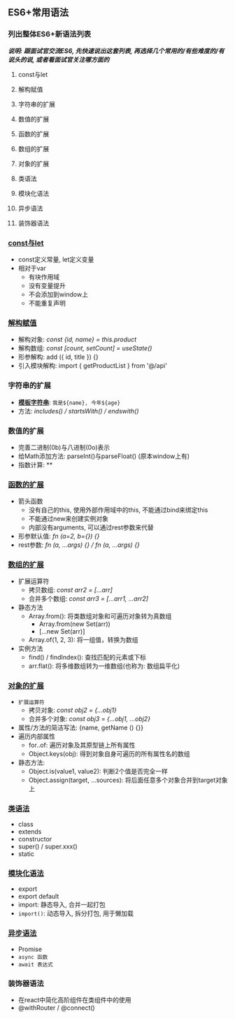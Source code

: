 ## ES6+常用语法

### 列出整体ES6+新语法列表

***说明: 跟面试官交流ES6, 先快速说出这套列表, 再选择几个常用的/有些难度的/有说头的说, 或者看面试官关注哪方面的***

1. const与let
2. 解构赋值



1. 字符串的扩展

2. 数值的扩展

3. 函数的扩展

4. 数组的扩展

5. 对象的扩展

   

6. 类语法

7. 模块化语法

8. 异步语法

9. 装饰器语法

### <u>const与let</u>

- const定义常量, let定义变量
- 相对于var
  - 有块作用域
  - 没有变量提升
  - 不会添加到window上
  - 不能重复声明

### <u>解构赋值</u>

- 解构对象: *const {id, name} = this.product*
- 解构数组: *const [count, setCount] = useState()* 
- 形参解构: add ({ id, title }) {}
- 引入模块解构: import { getProductList } from '@/api'

### 字符串的扩展

- **<u>模板字符串</u>**: `我是${name}, 今年${age}`
- 方法: *includes() / startsWith() / endswith()*

### 数值的扩展

- 完善二进制(0b)与八进制(0o)表示
- 给Math添加方法: parseInt()与parseFloat()  (原本window上有)
- 指数计算: **

### <u>函数的扩展</u>

- 箭头函数
  - 没有自己的this, 使用外部作用域中的this, 不能通过bind来绑定this
  - 不能通过new来创建实例对象
  - 内部没有arguments, 可以通过rest参数来代替
- 形参默认值: *fn (a=2, b={}) {}*
- rest参数: *fn (a, ...args) {} / fn (a, ...args) {}*

### <u>数组的扩展</u>

- 扩展运算符
  - 拷贝数组: *const arr2 = [...arr]*
  - 合并多个数组: *const arr3 =  [...arr1, ...arr2]*
- 静态方法
  - Array.from():  将类数组对象和可遍历对象转为真数组
    - Array.from(new Set(arr))
    - [...new Set(arr)]
  - Array.of(1, 2, 3): 将一组值，转换为数组
- 实例方法
  - find() / findIndex(): 查找匹配的元素或下标
  - arr.flat(): 将多维数组转为一维数组(也称为: 数组扁平化)

### <u>对象的扩展</u>

- `扩展运算符`
  - 拷贝对象: *const obj2 = {...obj1}*
  - 合并多个对象: *const obj3 =  {...obj1, ...obj2}*
- 属性/方法的简洁写法:  {name, getName () {}}
- 遍历内部属性
  - for..of: 遍历对象及其原型链上所有属性
  - Object.keys(obj): 得到对象自身可遍历的所有属性名的数组
- 静态方法:
  - Object.is(value1, value2): 判断2个值是否完全一样
  - Object.assign(target, ...sources): 将后面任意多个对象合并到target对象上 

### <u>类语法</u>

- class
- extends
- constructor
- super() / super.xxx()
- static

### <u>模块化语法</u>

- export
- export default
- import: 静态导入, 合并一起打包
- `import()`: 动态导入, 拆分打包, 用于懒加载

### <u>异步语法</u>

- Promise
- `async 函数`
- `await 表达式`

### 装饰器语法

- 在react中简化高阶组件在类组件中的使用
- @withRouter / @connect()

